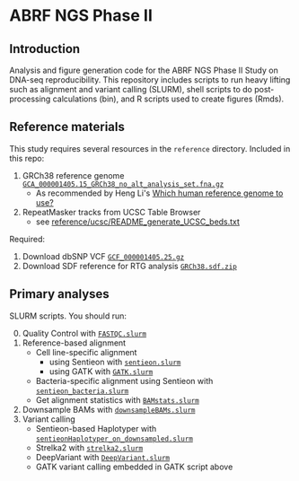 # ABRF NGS Phase II

## Introduction 
Analysis and figure generation code for the ABRF NGS Phase II Study on DNA-seq reproducibility. This repository includes scripts to run heavy lifting such as alignment and variant calling (SLURM), shell scripts to do post-processing calculations (bin), and R scripts used to create figures (Rmds).

## Reference materials
This study requires several resources in the `reference` directory. Included in this repo:
1. GRCh38 reference genome [`GCA_000001405.15_GRCh38_no_alt_analysis_set.fna.gz`](ftp://ftp.ncbi.nlm.nih.gov/genomes/all/GCA/000/001/405/GCA_000001405.15_GRCh38/seqs_for_alignment_pipelines.ucsc_ids/GCA_000001405.15_GRCh38_no_alt_analysis_set.fna.gz)
	* As recommended by Heng Li's [Which human reference genome to use?](https://lh3.github.io/2017/11/13/which-human-reference-genome-to-use)
2. RepeatMasker tracks from UCSC Table Browser
	* see [reference/ucsc/README_generate_UCSC_beds.txt](reference/ucsc/README_generate_UCSC_beds.txt)

Required:
1. Download dbSNP VCF [`GCF_000001405.25.gz`](https://ftp.ncbi.nlm.nih.gov/snp/latest_release/VCF/)
2. Download SDF reference for RTG analysis [`GRCh38.sdf.zip`](https://s3.amazonaws.com/rtg-datasets/references/GRCh38.sdf.zip)

## Primary analyses
SLURM scripts. You should run:

0. Quality Control with [`FASTQC.slurm`](SLURM/FASTQC.slurm)
1. Reference-based alignment
	* Cell line-specific alignment 
		* using Sentieon with [`sentieon.slurm`](SLURM/sentieon.slurm)
		* using GATK with [`GATK.slurm`](SLURM/GATK.slurm)
	* Bacteria-specific  alignment using Sentieon with [`sentieon_bacteria.slurm`](SLURM/sentieon_bacteria.slurm)
	* Get alignment statistics with [`BAMstats.slurm`](SLURM/BAMstats.slurm)
2. Downsample BAMs with [`downsampleBAMs.slurm`](SLURM/downsampleBAMs.slurm)
3. Variant calling
	* Sentieon-based Haplotyper with [`sentieonHaplotyper_on_downsampled.slurm`](SLURM/sentieonHaplotyper_on_downsampled.slurm)
	* Strelka2 with [`strelka2.slurm`](SLURM/strelka2.slurm)
	* DeepVariant with [`DeepVariant.slurm`](SLURM/DeepVariant.slurm)
	* GATK variant calling embedded in GATK script above
	